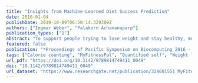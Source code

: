 ```yaml
---
title: "Insights from Machine-Learned Diet Success Prediction"
date: 2016-01-04
publishDate: 2019-10-09T06:50:14.329309Z
authors: ["Ingmar Weber", "Palakorn Achananuparp"]
publication_types: ["1"]
abstract: "To support people trying to lose weight and stay healthy, more and more fitness apps have sprung up including the ability to track both calories intake and expenditure. Users of such apps are part of a wider “quantified self“ movement and many opt-in to publicly share their logged data. In this paper, we use public food diaries of more than 4,000 long-term active MyFitnessPal users to study the characteristics of a (un-)successful diet. Concretely, we train a machine learning model to predict repeatedly being over or under self-set daily calories goals and then look at which features contribute to the model's prediction. Our findings include both expected results, such as the token “mcdonalds” or the category “dessert” being indicative for being over the calories goal, but also less obvious ones such as the di erence between pork and poultry concerning dieting success, or the use of the “quick added calories” functionality being indicative of over-shooting calorie-wise. This study also hints at the feasibility of using such data for more in-depth data mining, e.g., looking at the interaction between consumed foods such as mixing protein- and carbohydrate-rich foods. To the best of our knowledge, this is the first systematic study of public food diaries."
featured: false
publication: "*Proceedings of Pacific Symposium on Biocomputing 2016 - PSB '16*"
tags: ["Calorie counting", "MyFitnessPal", "Quantified self", "Weight loss"]
url_pdf: "https://doi.org/10.1142/9789814749411_0049"
doi: "10.1142/9789814749411_0049"
url_dataset: "https://www.researchgate.net/publication/324601551_MyFitnessPal_Food_Diary_Dataset"
---
```


